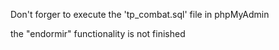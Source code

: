 Don't forger to execute the 'tp_combat.sql' file in phpMyAdmin

the "endormir" functionality is not finished
